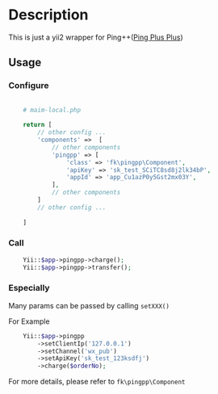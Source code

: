 Description
===========

This is just a yii2 wrapper for Ping++([Ping Plus Plus](http://www.pingxx.com))

Usage
-----

### Configure
```php
    
    # maim-local.php
    
    return [
        // other config ...
        'components' =>  [
            // other components
            'pingpp' => [
                'class' => 'fk\pingpp\Component',
                'apiKey' => 'sk_test_SCiTC8sd8j2lk34bP',
                'appId' => 'app_Cu1azP0y5Gst2mx03Y',
            ],
            // other components
        ]
        // other config ...
        
    ]

```

### Call

```php
    Yii::$app->pingpp->charge();
    Yii::$app->pingpp->transfer();
```
    
### Especially

Many params can be passed by calling `setXXX()`    

For Example

```php
    Yii::$app->pingpp
        ->setClientIp('127.0.0.1')
        ->setChannel('wx_pub')
        ->setApiKey('sk_test_123ksdfj')
        ->charge($orderNo);
```
For more details, please refer to `fk\pingpp\Component`